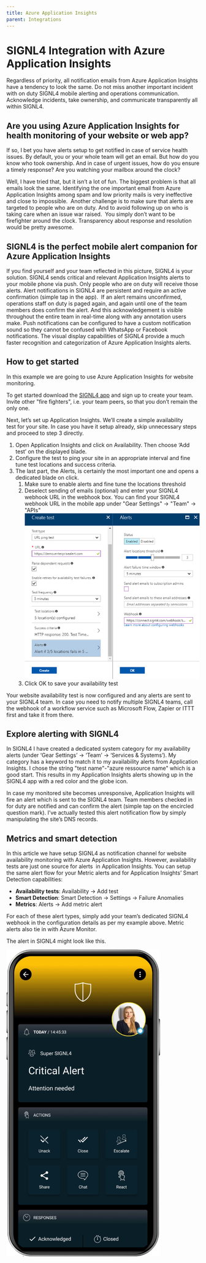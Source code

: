 ```yaml
---
title: Azure Application Insights
parent: Integrations
---
```


# SIGNL4 Integration with Azure Application Insights

Regardless of priority, all notification emails from Azure Application Insights have a tendency to look the same. Do not miss another important incident with on duty SIGNL4 mobile alerting and operations communication. Acknowledge incidents, take ownership, and communicate transparently all within SIGNL4.

## Are you using Azure Application Insights for health monitoring of your website or web app?

If so, I bet you have alerts setup to get notified in case of service health issues. By default, you or your whole team will get an email. But how do you know who took ownership. And in case of urgent issues, how do you ensure a timely response? Are you watching your mailbox around the clock?

Well, I have tried that, but it isn’t a lot of fun. The biggest problem is that all emails look the same. Identifying the one important email from Azure Application Insights among spam and low priority mails is very ineffective and close to impossible.  Another challenge is to make sure that alerts are targeted to people who are on duty. And to avoid following up on who is taking care when an issue war raised.  You simply don’t want to be firefighter around the clock. Transparency about response and resolution would be pretty awesome.

## SIGNL4 is the perfect mobile alert companion for Azure Application Insights

If you find yourself and your team reflected in this picture, SIGNL4 is your solution. SIGNL4 sends critical and relevant Application Insights alerts to your mobile phone via push. Only people who are on duty will receive those alerts. Alert notifications in SIGNL4 are persistent and require an active confirmation (simple tap in the app).  If an alert remains unconfirmed, operations staff on duty is paged again, and again until one of the team members does confirm the alert. And this acknowledgement is visible throughout the entire team in real-time along with any annotation users make. Push notifications can be configured to have a custom notification sound so they cannot be confused with WhatsApp or Facebook notifications. The visual display capabilities of SIGNL4 provide a much faster recognition and categorization of Azure Application Insights alerts.

## How to get started

In this example we are going to use Azure Application Insights for website monitoring.

To get started download the [SIGNL4 app](https://www.signl4.com/free-trial-test/) and sign up to create your team. Invite other "fire fighters", i.e. your team peers, so that you don’t remain the only one.

Next, let’s set up Application Insights. We’ll create a simple availability test for your site. In case you have it setup already, skip unnecessary steps and proceed to step 3 directly.

1. Open Application Insights and click on Availability. Then choose ‘Add test’ on the displayed blade.
2. Configure the test to ping your site in an appropriate interval and fine tune test locations and success criteria.
3. The last part, the Alerts, is certainly the most important one and opens a dedicated blade on click.
    1. Make sure to enable alerts and fine tune the locations threshold
    2. Deselect sending of emails (optional) and enter your SIGNL4 webhook URL in the webhook box. You can find your SIGNL4 webhook URL in the mobile app under "Gear Settings" -> "Team" -> "APIs"  
        ![Azure Application Insights](azure-application-insights.png)
    3. Click OK to save your availability test

Your website availability test is now configured and any alerts are sent to your SIGNL4 team. In case you need to notify multiple SIGNL4 teams, call the webhook of a workflow service such as Microsoft Flow, Zapier or ITTT first and take it from there.

## Explore alerting with SIGNL4

In SIGNL4 I have created a dedicated system category for my availability alerts (under ‘Gear Settings’ -> ‘Team’ -> ‘Services & Systems’). My category has a keyword to match it to my availability alerts from Application Insights. I chose the string "test name"-"azure ressource name" which is a good start. This results in my Application Insights alerts showing up in the SIGNL4 app with a red color and the globe icon.

In case my monitored site becomes unresponsive, Application Insights will fire an alert which is sent to the SIGNL4 team. Team members checked in for duty are notified and can confirm the alert (simple tap on the encircled question mark). I’ve actually tested this alert notification flow by simply manipulating the site’s DNS records.

## Metrics and smart detection

In this article we have setup SIGNL4 as notification channel for website availability monitoring with Azure Application Insights. However, availability tests are just one source for alerts  in Application Insights. You can setup the same alert flow for your Metric alerts and for Application Insights’ Smart Detection capabilities:

- **Availability tests**: Availability -> Add test
- **Smart Detection**: Smart Detection -> Settings -> Failure Anomalies
- **Metrics**: Alerts -> Add metric alert

For each of these alert types, simply add your team’s dedicated SIGNL4 webhook in the configuration details as per my example above. Metric alerts also tie in with Azure Monitor.

The alert in SIGNL4 might look like this.

![SIGNL4 Alert](signl4-alert.png)
